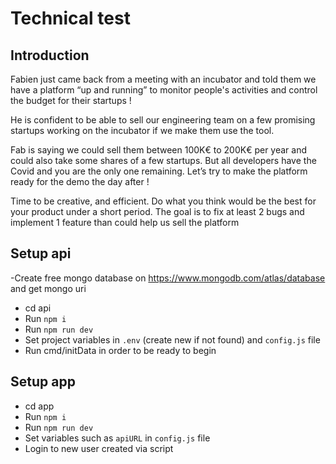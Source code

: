 # Technical test

## Introduction

Fabien just came back from a meeting with an incubator and told them we have a platform “up and running” to monitor people's activities and control the budget for their startups !

He is confident to be able to sell our engineering team on a few promising startups working on the incubator if we make them use the tool.

Fab is saying we could sell them between 100K€ to 200K€ per year and could also take some shares of a few startups.
But all developers have the Covid and you are the only one remaining. Let’s try to make the platform ready for the demo the day after !

Time to be creative, and efficient. Do what you think would be the best for your product under a short period.
The goal is to fix at least 2 bugs and implement 1 feature than could help us sell the platform

## Setup api

-Create free mongo database on https://www.mongodb.com/atlas/database and get mongo uri

- cd api
- Run `npm i`
- Run `npm run dev`
- Set project variables in `.env` (create new if not found) and `config.js` file
- Run cmd/initData in order to be ready to begin

## Setup app

- cd app
- Run `npm i`
- Run `npm run dev`
- Set variables such as `apiURL` in `config.js` file
- Login to new user created via script
